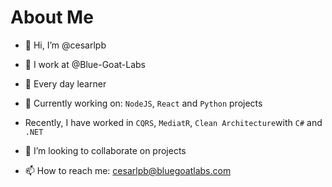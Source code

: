 # About Me 

- 👋 Hi, I’m @cesarlpb
- 🐐 I work at @Blue-Goat-Labs
- 👀 Every day learner

- 🌱 Currently working on: `NodeJS`, `React` and `Python` projects
- Recently, I have worked in `CQRS`, `MediatR`, `Clean Architecture`with `C#` and `.NET`

- 🧐 I’m looking to collaborate on projects
- 📫 How to reach me: <cesarlpb@bluegoatlabs.com>

<!---
cesarlpb/cesarlpb is a ✨ special ✨ repository because its `README.md` (this file) appears on your GitHub profile.
You can click the Preview link to take a look at your changes.
--->
